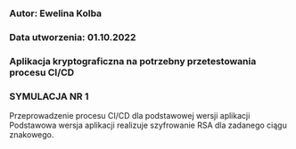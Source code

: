 ###	Autor: Ewelina Kolba
### 	Data utworzenia: 01.10.2022
###	Aplikacja kryptograficzna na potrzebny przetestowania procesu CI/CD

###  SYMULACJA NR 1
Przeprowadzenie procesu CI/CD dla podstawowej wersji aplikacji
Podstawowa wersja aplikacji realizuje szyfrowanie RSA dla zadanego ciągu znakowego. 